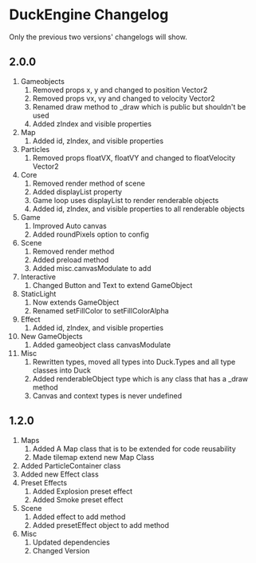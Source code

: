 # DuckEngine Changelog

Only the previous two versions' changelogs will show.

## 2.0.0

1. Gameobjects
   1. Removed props x, y and changed to position Vector2
   2. Removed props vx, vy and changed to velocity Vector2
   3. Renamed draw method to _draw which is public but shouldn't be used
   4. Added zIndex and visible properties
2. Map
   1. Added id, zIndex, and visible properties
3. Particles
   1. Removed props floatVX, floatVY and changed to floatVelocity Vector2
4. Core
   1. Removed render method of scene
   2. Added displayList property
   3. Game loop uses displayList to render renderable objects
   4. Added id, zIndex, and visible properties to all renderable objects
5. Game
   1. Improved Auto canvas
   2. Added roundPixels option to config
6. Scene
   1. Removed render method
   2. Added preload method
   3. Added misc.canvasModulate to add
7. Interactive
   1. Changed Button and Text to extend GameObject
8. StaticLight
   1. Now extends GameObject
   2. Renamed setFillColor to setFillColorAlpha
9. Effect
   1. Added id, zIndex, and visible properties
10. New GameObjects
    1. Added gameobject class canvasModulate
11. Misc
    1. Rewritten types, moved all types into Duck.Types and all type classes into Duck
    2. Added renderableObject type which is any class that has a _draw method
    3. Canvas and context types is never undefined

## 1.2.0

1. Maps
   1. Added A Map class that is to be extended for code reusability
   2. Made tilemap extend new Map Class
2. Added ParticleContainer class
3. Added new Effect class
4. Preset Effects
   1. Added Explosion preset effect
   2. Added Smoke preset effect
5. Scene
   1. Added effect to add method
   2. Added presetEffect object to add method
6. Misc
   1. Updated dependencies
   2. Changed Version
